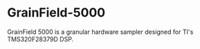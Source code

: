# GrainField-5000
GrainField 5000 is a granular hardware sampler designed for TI's TMS320F28379D DSP.
